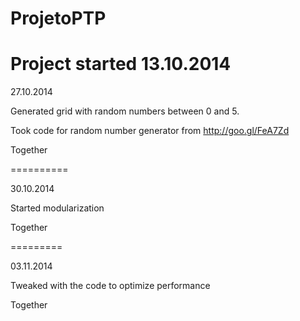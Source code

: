 ProjetoPTP
==========
Project started 13.10.2014
==========

27.10.2014

Generated grid with random numbers between 0 and 5.

Took code for random number generator from http://goo.gl/FeA7Zd

Together

==========

30.10.2014

Started modularization

Together

=========

03.11.2014

Tweaked with the code to optimize performance

Together


